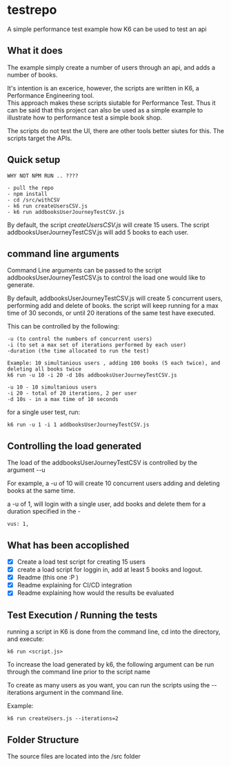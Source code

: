 # testrepo

A simple performance test example how K6 can be used to test an api

## What it does
The example simply create a number of users through an api, and adds a number of books.

It's intention is an excerice, however, the scripts are written in K6, a Performance Engineering tool.  
This approach makes these scripts siutable for Performance Test.   Thus it can be said that this project can also be used as a simple example to illustrate how to performance test a simple book shop. 

The scripts do not test the UI, there are other tools better siutes for this.  The scripts target the APIs.

## Quick setup
```
WHY NOT NPM RUN .. ????

- pull the repo
- npm install
- cd /src/withCSV
- k6 run createUsersCSV.js
- k6 run addbooksUserJourneyTestCSV.js
```


By default, the script _createUsersCSV.js_ will create 15 users.
The script addbooksUserJourneyTestCSV.js will add 5 books to each user.

## command line arguments

Command Line arguments can be passed to the script addbooksUserJourneyTestCSV.js to control the load one would like to generate.

By default, addbooksUserJourneyTestCSV.js will create 5 concurrent users, performing add and delete of books.  the script will keep running for a max time of 30 seconds, or until 20 iterations of the same test have executed.

This can be controlled by the following:
```
-u (to control the numbers of concurrent users)
-i (to set a max set of iterations performed by each user)
-duration (the time allocated to run the test)
```
```
Example: 10 simultanious users , adding 100 books (5 each twice), and deleting all books twice
k6 run -u 10 -i 20 -d 10s addbooksUserJourneyTestCSV.js
```
```
-u 10 - 10 simultanious users
-i 20 - total of 20 iterations, 2 per user
-d 10s - in a max time of 10 seconds
```

for a single user test, run:
```
k6 run -u 1 -i 1 addbooksUserJourneyTestCSV.js
```

## Controlling the load generated

The load of the addbooksUserJourneyTestCSV is controlled by the argument --u

For example, a -u of 10 will create 10 concurrent users adding and deleting books at the same time. 

a -u of 1, will login with a single user, add books and delete them for a duration specified in the -

```
vus: 1,
```
## What has been accoplished

- [x] Create a load test script for creating 15 users
- [x] create a load script for loggin in, add at least 5 books and logout.
- [x] Readme (this one :P )
- [x] Readme explaining for CI/CD integration
- [x] Readme explaining how would the results be evaluated

## Test Execution / Running the tests

running a script in K6 is done from the command line, cd into the directory, and execute:
```
k6 run <script.js>
```

To increase the load generated by k6, the following argument can be run through the command line prior to the script name


To create as many users as you want, you can run the scripts using the --iterations argument in the command line. 

Example:
```
k6 run createUsers.js --iterations=2
```

## Folder Structure
The source files are located into the /src folder 

